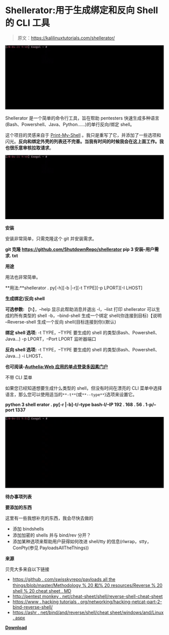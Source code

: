 # Shellerator:用于生成绑定和反向 Shell 的 CLI 工具

> 原文：<https://kalilinuxtutorials.com/shellerator/>

[![Shellerator : CLI Tool For The Generation Of Bind & Reverse Shell](img//ed602b99a748e98a73c5eb2eb0b35e4e.png "Shellerator : CLI Tool For The Generation Of Bind & Reverse Shell")](https://1.bp.blogspot.com/-dxrUGSVOgrQ/XrgX2YZqieI/AAAAAAAAGRA/HAoJmfGMDZsbujnkMoLZzPqubJ6zydzagCLcBGAsYHQ/s1600/CLI.gif)

Shellerator 是一个简单的命令行工具，旨在帮助 pentesters 快速生成多种语言(Bash、Powershell、Java、Python……)的单行反向/绑定 shell。

这个项目的灵感来自于 [Print-My-Shell](https://github.com/sameera-madushan/Print-My-Shell/) 。我只是重写了它，并添加了一些选项和闪光。**反向和绑定外壳的列表还不完善。当我有时间的时候我会在这上面工作。我也很乐意审核拉取请求**。

![Shellerator : CLI Tool For The Generation Of Bind & Reverse Shell](img//ed602b99a748e98a73c5eb2eb0b35e4e.png "Shellerator : CLI Tool For The Generation Of Bind & Reverse Shell")

**安装**

安装非常简单，只需克隆这个 git 并安装需求。

**git 克隆 https://github.com/ShutdownRepo/shellerator
pip 3 安装–用户需求. txt**

**用途**

用法也非常简单。

**用法:**shellerator . py[-h][-b |-r][-t TYPE][-p LPORT][-I LHOST]

**生成绑定/反向 shell**

**可选参数:**
【h】，–help 显示此帮助消息并退出
-l，–list 打印 shellerator 可以生成的所有类型的 shell
-b，–bind-shell 生成一个绑定 shell(你连接到目标)【说明 –Reverse-shell 生成一个反向 shell(目标连接到你)(默认)

**绑定 shell 选项:**
-t TYPE，–TYPE 要生成的 shell 的类型(Bash、Powershell、Java…)
-p LPORT，–Port LPORT 监听器端口

**反向 shell 选项:**
-t TYPE，–TYPE 要生成的 shell 的类型(Bash、Powershell、Java…)
-i LHOST、

**也可阅读-[Authelia:Web 应用的单点登录多因素门户](https://kalilinuxtutorials.com/authelia/)**

不带 CLI 菜单

如果您已经知道想要生成什么类型的 shell，但没有时间在漂亮的 CLI 菜单中选择语言，那么您可以使用适当的`**-t**`(或`**--type**`)选项来设置它。

**python 3 shell erator . py[-r |-b]-t/–type bash-I/–IP 192 . 168 . 56 . 1-p/–port 1337**

![](img//07ca8638921f7440e1c932d070ad8a32.png)

**待办事项列表**

**要添加的东西**

这里有一些我想补充的东西，我会尽快去做的

*   添加 bindshells
*   添加加密的 shells 并与 bind/rev 分开？
*   添加某种选项来帮助用户获得如何改进 shell/tty 的信息(rlwrap，stty，ConPty(参见 PayloadsAllTheThings))

**来源**

贝壳大多来自以下链接

*   [https://github . com/swisskyrepo/payloads all the things/blob/master/Methodology % 20 和% 20 resources/Reverse % 20 shell % 20 cheat sheet . MD](https://github.com/swisskyrepo/PayloadsAllTheThings/blob/master/Methodology%20and%20Resources/Reverse%20Shell%20Cheatsheet.md)
*   [http://pentest monkey . net/cheat-sheet/shell/reverse-shell-cheat-sheet](http://pentestmonkey.net/cheat-sheet/shells/reverse-shell-cheat-sheet)
*   [https://www . hacking tutorials . org/networking/hacking-netcat-part-2-bind-reverse-shell/](https://www.hackingtutorials.org/networking/hacking-netcat-part-2-bind-reverse-shells/)
*   [https://ashr . net/bind/and/reverse/shell/cheat sheet/windows/and/Linux . aspx](https://ashr.net/bind/and/reverse/shell/cheatsheet/windows/and/linux.aspx)

[**Download**](https://github.com/ShutdownRepo/shellerator)